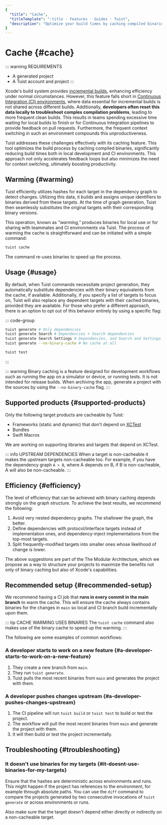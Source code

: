 ```yaml
---
{
  "title": "Cache",
  "titleTemplate": ":title · Features · Guides · Tuist",
  "description": "Optimize your build times by caching compiled binaries and sharing them across different environments."
}
---
```

# Cache {#cache}

::: warning REQUIREMENTS
- A <LocalizedLink href="/guides/features/projects">generated
  project</LocalizedLink>
- A <LocalizedLink href="/guides/server/accounts-and-projects">Tuist account and
  project</LocalizedLink> :::

Xcode's build system provides [incremental
builds](https://en.wikipedia.org/wiki/Incremental_build_model), enhancing
efficiency under normal circumstances. However, this feature falls short in
[Continuous Integration (CI)
environments](https://en.wikipedia.org/wiki/Continuous_integration), where data
essential for incremental builds is not shared across different builds.
Additionally, **developers often reset this data locally to troubleshoot complex
compilation problems**, leading to more frequent clean builds. This results in
teams spending excessive time waiting for local builds to finish or for
Continuous Integration pipelines to provide feedback on pull requests.
Furthermore, the frequent context switching in such an environment compounds
this unproductiveness.

Tuist addresses these challenges effectively with its caching feature. This tool
optimizes the build process by caching compiled binaries, significantly reducing
build times both in local development and CI environments. This approach not
only accelerates feedback loops but also minimizes the need for context
switching, ultimately boosting productivity.

## Warming {#warming}

Tuist efficiently
<LocalizedLink href="/guides/features/projects/hashing">utilizes
hashes</LocalizedLink> for each target in the dependency graph to detect
changes. Utilizing this data, it builds and assigns unique identifiers to
binaries derived from these targets. At the time of graph generation, Tuist then
seamlessly substitutes the original targets with their corresponding binary
versions.

This operation, known as *"warming,"* produces binaries for local use or for
sharing with teammates and CI environments via Tuist. The process of warming the
cache is straightforward and can be initiated with a simple command:


```bash
tuist cache
```

The command re-uses binaries to speed up the process.

## Usage {#usage}

By default, when Tuist commands necessitate project generation, they
automatically substitute dependencies with their binary equivalents from the
cache, if available. Additionally, if you specify a list of targets to focus on,
Tuist will also replace any dependent targets with their cached binaries,
provided they are available. For those who prefer a different approach, there is
an option to opt out of this behavior entirely by using a specific flag:

::: code-group
```bash [Project generation]
tuist generate # Only dependencies
tuist generate Search # Dependencies + Search dependencies
tuist generate Search Settings # Dependencies, and Search and Settings dependencies
tuist generate --no-binary-cache # No cache at all
```

```bash [Testing]
tuist test
```
:::

::: warning Binary caching is a feature designed for development workflows such
as running the app on a simulator or device, or running tests. It is not
intended for release builds. When archiving the app, generate a project with the
sources by using the `--no-binary-cache` flag. :::

## Supported products {#supported-products}

Only the following target products are cacheable by Tuist:

- Frameworks (static and dynamic) that don't depend on
  [XCTest](https://developer.apple.com/documentation/xctest)
- Bundles
- Swift Macros

We are working on supporting libraries and targets that depend on XCTest.

::: info UPSTREAM DEPENDENCIES When a target is non-cacheable it makes the
upstream targets non-cacheable too. For example, if you have the dependency
graph `A > B`, where A depends on B, if B is non-cacheable, A will also be
non-cacheable. :::

## Efficiency {#efficiency}

The level of efficiency that can be achieved with binary caching depends
strongly on the graph structure. To achieve the best results, we recommend the
following:

1. Avoid very nested dependency graphs. The shallower the graph, the better.
2. Define dependencies with protocol/interface targets instead of implementation
   ones, and dependency-inject implementations from the top-most targets.
3. Split frequently-modified targets into smaller ones whose likelihood of
   change is lower.

The above suggestions are part of the
<LocalizedLink href="/guides/features/projects/tma-architecture">The Modular
Architecture</LocalizedLink>, which we propose as a way to structure your
projects to maximize the benefits not only of binary caching but also of Xcode's
capabilities.

## Recommended setup {#recommended-setup}

We recommend having a CI job that **runs in every commit in the main branch** to
warm the cache. This will ensure the cache always contains binaries for the
changes in `main` so local and CI branch build incrementally upon them.

::: tip CACHE WARMING USES BINARIES The `tuist cache` command also makes use of
the binary cache to speed up the warming. :::

The following are some examples of common workflows:

### A developer starts to work on a new feature {#a-developer-starts-to-work-on-a-new-feature}

1. They create a new branch from `main`.
2. They run `tuist generate`.
3. Tuist pulls the most recent binaries from `main` and generates the project
   with them.

### A developer pushes changes upstream {#a-developer-pushes-changes-upstream}

1. The CI pipeline will run `tuist build` or `tuist test` to build or test the
   project.
2. The workflow will pull the most recent binaries from `main` and generate the
   project with them.
3. It will then build or test the project incrementally.

## Troubleshooting {#troubleshooting}

### It doesn't use binaries for my targets {#it-doesnt-use-binaries-for-my-targets}

Ensure that the
<LocalizedLink href="/guides/features/projects/hashing#debugging">hashes are
deterministic</LocalizedLink> across environments and runs. This might happen if
the project has references to the environment, for example through absolute
paths. You can use the `diff` command to compare the projects generated by two
consecutive invocations of `tuist generate` or across environments or runs.

Also make sure that the target doesn't depend either directly or indirectly on a
<LocalizedLink href="/guides/features/cache#supported-products">non-cacheable
target</LocalizedLink>.

